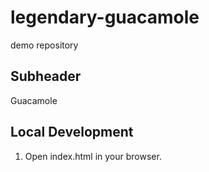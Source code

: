 # legendary-guacamole
demo repository

## Subheader

Guacamole

## Local Development

1. Open index.html in your browser.
